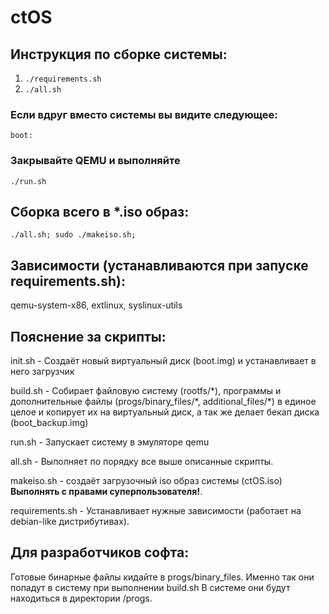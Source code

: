 # ctOS
## Инструкция по сборке системы:
1. ```./requirements.sh ```
2. ```./all.sh```
### Если вдруг вместо системы вы видите следующее:
```boot:```
### Закрывайте QEMU и выполняйте
```./run.sh```

## Сборка всего в \*.iso образ:
```./all.sh; sudo ./makeiso.sh;```

## Зависимости (устанавливаются при запуске requirements.sh):
qemu-system-x86,
extlinux,
syslinux-utils

## Пояснение за скрипты:
init.sh - Создаёт новый виртуальный диск (boot.img) и устанавливает в него загрузчик

build.sh - Собирает файловую систему (rootfs/\*), программы и дополнительные файлы (progs/binary_files/\*, additional_files/\*) в единое целое и копирует их на виртуальный диск, а так же делает бекап диска (boot_backup.img)

run.sh - Запускает систему в эмуляторе qemu

all.sh - Выполняет по порядку все выше описанные скрипты.

makeiso.sh - создаёт загрузочный iso образ системы (ctOS.iso) **Выполнять с правами суперпользователя!**.

requirements.sh - Устанавливает нужные зависимости (работает на debian-like дистрибутивах).

## Для разработчиков софта:
Готовые бинарные файлы кидайте в progs/binary_files. Именно так они попадут в систему при выполнении build.sh В системе они будут находиться в директории /progs.